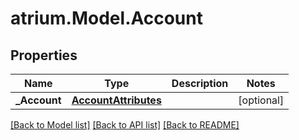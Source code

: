 # atrium.Model.Account
## Properties

Name | Type | Description | Notes
------------ | ------------- | ------------- | -------------
**_Account** | [**AccountAttributes**](AccountAttributes.md) |  | [optional] 

[[Back to Model list]](../README.md#documentation-for-models) [[Back to API list]](../README.md#documentation-for-api-endpoints) [[Back to README]](../README.md)

